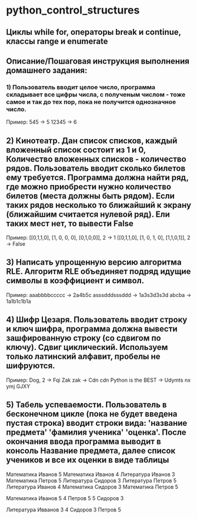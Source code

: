 # python_control_structures
## Циклы while for, операторы break и continue, классы range и enumerate

## Описание/Пошаговая инструкция выполнения домашнего задания:
### 1) Пользователь вводит целое число, программа складывает все цифры числа, с полученым числом - тоже самое и так до тех пор, пока не получится однозначное число.
Пример:
545 -> 5
12345 -> 6
## 2) Кинотеатр. Дан список списков, каждый вложенный список состоит из 1 и 0, Количество вложенных списков - количество рядов. Пользователь вводит сколько билетов ему требуется. Программа должна найти ряд, где можно приобрести нужно количество билетов (места должны быть рядом). Если таких рядов несколько то ближайший к экрану (ближайшим считается нулевой ряд). Ели таких мест нет, то вывести False
Пример:
[[0,1,1,0], [1, 0, 0, 0], [0,1,0,0]], 2 -> 1
[[0,1,1,0], [1, 0, 1, 0], [1,1,0,1]], 2 -> False
## 3) Написать упрощенную версию алгоритма RLE. Алгоритм RLE объединяет подряд идущие символы в коэффициент и символ.
Пример:
aaabbbbccccc -> 2a4b5c
asssdddsssddd -> 1a3s3d3s3d
abcba -> 1a1b1c1b1a
## 4) Шифр Цезаря. Пользователь вводит строку и ключ шифра, программа должна вывести зашфированную строку (со сдвигом по ключу). Сдвиг циклический. Используем только латинский алфавит, пробелы не шифруются.
Пример:
Dog, 2 -> Fqi
Zak zak -> Cdn cdn
Python is the BEST -> Udymts nx ymj GJXY
## 5) Табель успеваемости. Пользователь в бесконечном цикле (пока не будет введена пустая строка) вводит строки вида: 'название предмета' 'фамилия ученика' 'оценка'. После окончания ввода программа выводит в консоль Название предмета, далее список учеников и все их оценки в виде таблицы

Математика Иванов 5
Математика Иванов 4
Литература Иванов 3
Математика Петров 5
Литература Сидоров 3
Литература Петров 5
Литература Иванов 4
Математика Сидоров 3
Математика Петров 5

Математика
Иванов 5 4
Петров 5 5
Сидоров 3

Литература
Ивванов 3 4
Сидоров 3
Петров 5
